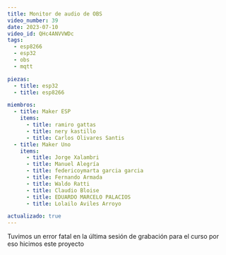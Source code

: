```yaml
---
title: Monitor de audio de OBS
video_number: 39
date: 2023-07-10
video_id: QHc4ANVVWDc
tags:
  - esp8266
  - esp32
  - obs
  - mqtt

piezas:
  - title: esp32
  - title: esp8266

miembros:
  - title: Maker ESP
    items:
      - title: ramiro gattas
      - title: nery kastillo
      - title: Carlos Olivares Santis
  - title: Maker Uno
    items:
      - title: Jorge Xalambri
      - title: Manuel Alegría
      - title: federicoymarta garcia garcia
      - title: Fernando Armada
      - title: Waldo Ratti
      - title: Claudio Bloise
      - title: EDUARDO MARCELO PALACIOS
      - title: Lolailo Aviles Arroyo

actualizado: true
---
```


Tuvimos un error fatal en la última sesión de grabación para el curso por eso hicimos este proyecto

